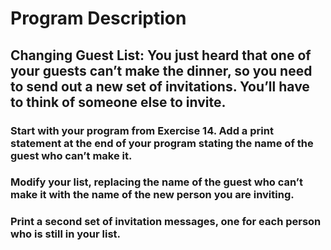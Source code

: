 # Program Description

## Changing Guest List: You just heard that one of your guests can’t make the dinner, so you need to send out a new set of invitations. You’ll have to think of someone else to invite.

### Start with your program from Exercise 14. Add a print statement at the end of your program stating the name of the guest who can’t make it.

### Modify your list, replacing the name of the guest who can’t make it with the name of the new person you are inviting.

### Print a second set of invitation messages, one for each person who is still in your list.
